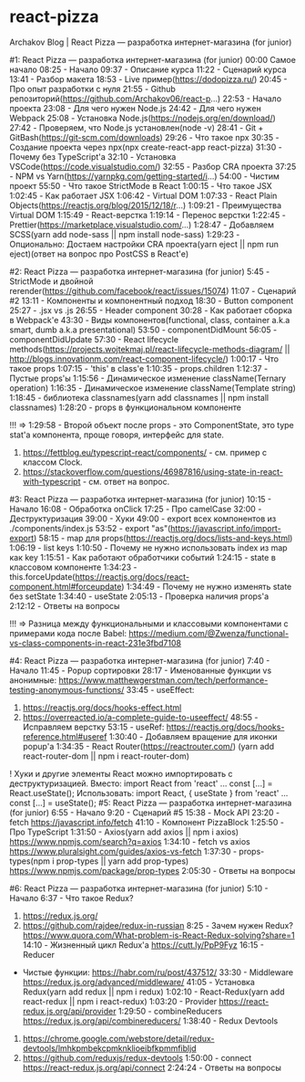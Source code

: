 # react-pizza
 Archakov Blog | React Pizza — разработка интернет-магазина (for junior)

#1: React Pizza — разработка интернет-магазина (for junior)
00:00 Самое начало
08:25 - Начало
09:37 - Описание курса
11:22 - Сценарий курса
13:41 - Разбор макета
18:53 - Live пример(https://dodopizza.ru/)
20:45 - Про опыт разработки с нуля
21:55 - Github репозиторий(https://github.com/Archakov06/react-p...)
22:53 - Начало проекта
23:08 - Для чего нужен Node.js
24:42 - Для чего нужен Webpack
25:08 - Установка Node.js(https://nodejs.org/en/download/)
27:42 - Проверяем, что Node.js установлен(node -v)
28:41 - Git + GitBash(https://git-scm.com/downloads)
29:26 - Что такое npx
30:35 - Создание проекта через npx(npx create-react-app react-pizza) 
31:30 - Почему без TypeScript'a
32:10 - Установка VSCode(https://code.visualstudio.com/)
32:55 - Разбор CRA проекта
37:25 - NPM vs Yarn(https://yarnpkg.com/getting-started/i...)
54:00 - Чистим проект
55:50 - Что такое StrictMode в React
1:00:15 - Что такое JSX
1:02:45 - Как работает JSX
1:06:42 - Virtual DOM
1:07:33 - React Plain Objects(https://reactjs.org/blog/2015/12/18/r...)
1:09:21 - Преимущества Virtual DOM
1:15:49 - React-верстка
1:19:14 - Перенос верстки
1:22:45 - Prettier(https://marketplace.visualstudio.com/...)
1:28:47 - Добавляем SCSS(yarn add node-sass || npm install node-sass)
1:29:23 - Опционально: Достаем настройки CRA проекта(yarn eject || npm run eject)(ответ на вопрос про PostCSS в React'e)

#2: React Pizza — разработка интернет-магазина (for junior)
5:45 - StrictMode и двойной rerender(https://github.com/facebook/react/issues/15074)
11:07 - Сценарий #2
13:11 - Компоненты и компонентный подход
18:30 - Button component
25:27 - .jsx vs .js
26:55 - Header component
30:28 - Как работает сборка в Webpack'e
43:30 - Виды компонентов(functional, class, container a.k.a smart, dumb a.k.a presentational)
53:50 - componentDidMount
56:05 - componentDidUpdate
57:30 - React lifecycle methods(https://projects.wojtekmaj.pl/react-lifecycle-methods-diagram/ || http://blogs.innovationm.com/react-component-lifecycle/)
1:00:17 - Что такое props
1:07:15 - 'this' в class'e
1:10:35 - props.children
1:12:37 - Пустые props'ы
1:15:56 - Динамическое изменение className(Ternary operation)
1:16:35 - Динамическое изменение className(Template string)
1:18:45 - библиотека classnames(yarn add classnames || npm install classnames)
1:28:20 - props в функциональном компоненте

!!! => 1:29:58 - Второй объект после props - это ComponentState, это type stat'a компонента, проще говоря, интерфейс для state.
1) https://fettblog.eu/typescript-react/components/ - см. пример с классом Clock.
2) https://stackoverflow.com/questions/46987816/using-state-in-react-with-typescript - см. ответ на вопрос.

#3: React Pizza — разработка интернет-магазина (for junior)
10:15 - Начало
16:08 - Обработка onClick
17:25 - Про camelCase
32:00 - Деструктуризация
39:00 - Хуки
49:00 - export всех компонентов из ./components/index.js
53:52 - export "as"(https://javascript.info/import-export)
58:15 - map для props(https://reactjs.org/docs/lists-and-keys.html)
1:06:19 - list keys
1:10:50 - Почему не нужно использовать index из map как key
1:15:51 - Как работают обработчики событий
1:24:15 - state в классовом компоненте
1:34:23 - this.forceUpdate(https://reactjs.org/docs/react-component.html#forceupdate)
1:34:49 - Почему не нужно изменять state без setState
1:34:40 - useState
2:05:13 - Проверка наличия props'a
2:12:12 - Ответы на вопросы

!!! => Разница между функциональными и классовыми компонентами с примерами кода после Babel: https://medium.com/@Zwenza/functional-vs-class-components-in-react-231e3fbd7108

#4: React Pizza — разработка интернет-магазина (for junior)
7:40 - Начало
11:45 - Popup сортировки
28:17 - Именованные функции vs анонимные:
  https://www.matthewgerstman.com/tech/performance-testing-anonymous-functions/
33:45 - useEffect:
  1) https://reactjs.org/docs/hooks-effect.html
  2) https://overreacted.io/a-complete-guide-to-useeffect/
48:55 - Исправляем верстку
53:15 - useRef:
  https://reactjs.org/docs/hooks-reference.html#useref
1:30:40 - Добавляем вращение для иконки popup'a
1:34:35 - React Router(https://reactrouter.com/)
(yarn add react-router-dom || npm i react-router-dom)

! Хуки и другие элементы React можно импортировать с деструктуризацией.
Вместо:
import React from 'react'
...
const [...] = React.useState();
Использовать:
import React, { useState } from 'react'
...
const [...] = useState();
#5: React Pizza — разработка интернет-магазина (for junior)
6:55 - Начало
9:20 - Сценарий #5
15:38 - Mock API
23:20 - fetch
  https://javascript.info/fetch
41:10 - Компонент PizzaBlock
1:25:50 - Про TypeScript
1:31:50 - Axios(yarn add axios || npm i axios)
  https://www.npmjs.com/search?q=axios
1:34:10 - fetch vs axios
  https://www.pluralsight.com/guides/axios-vs-fetch
1:37:30 - props-types(npm i prop-types || yarn add prop-types)
  https://www.npmjs.com/package/prop-types
2:05:30 - Ответы на вопросы

#6: React Pizza — разработка интернет-магазина (for junior)
5:10 - Начало
6:37 - Что такое Redux?
  1) https://redux.js.org/
  2) https://github.com/rajdee/redux-in-russian
8:25 - Зачем нужен Redux?
  https://www.quora.com/What-problem-is-React-Redux-solving?share=1
14:10 - Жизненный цикл Redux'a
  https://cutt.ly/PpP9Fyz
16:15 - Reducer
  * Чистые функции: https://habr.com/ru/post/437512/
33:30 - Middleware
  https://redux.js.org/advanced/middleware/
41:05 - Установка Redux(yarn add redux || npm i redux)
1:02:10 - React-Redux(yarn add react-redux || npm i react-redux)
1:03:20 - Provider
  https://react-redux.js.org/api/provider
1:29:50 - combineReducers
  https://redux.js.org/api/combinereducers/
1:38:40 - Redux Devtools
  1) https://chrome.google.com/webstore/detail/redux-devtools/lmhkpmbekcpmknklioeibfkpmmfibljd
  2) https://github.com/reduxjs/redux-devtools
1:50:00 - connect
  https://react-redux.js.org/api/connect
2:24:24 - Ответы на вопросы